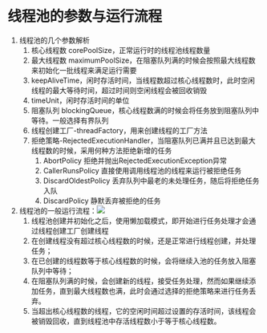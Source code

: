 # 线程池的参数与运行流程
1. 线程池的几个参数解析
	1. 核心线程数 corePoolSize，正常运行时的线程池线程数量
	2. 最大线程数 maximumPoolSize，在阻塞队列满的时候会按照最大线程数来初始化一批线程来满足运行需要
	3. keepAliveTime，闲时存活时间，当线程数超过核心线程数时，此时空闲线程的最大等待时间，超过时间则空闲线程会被回收销毁
	4. timeUnit，闲时存活时间的单位
	5. 阻塞队列 blockingQueue，核心线程数满的时候会将任务放到阻塞队列中等待。一般选择有界队列
	6. 线程创建工厂-threadFactory，用来创建线程的工厂方法
	7. 拒绝策略-RejectedExecutionHandler，当阻塞队列已满并且已达到最大线程数的时候，采用何种方法拒绝新增的任务
		1. AbortPolicy 拒绝并抛出RejectedExecutionException异常
		2. CallerRunsPolicy 直接使用调用线程池的线程来运行被拒绝任务
		3. DiscardOldestPolicy 丢弃队列中最老的未处理任务，随后将拒绝任务入队
		4. DiscardPolicy 静默丢弃被拒绝的任务
2. 线程池的一般运行流程：![](a8826e89fa76402c9ee896bbcc6719d5.png)
	1. 线程池创建并初始化之后，使用懒加载模式，即开始进行任务处理才会通过线程创建工厂创建线程
	2. 在创建线程没有超过核心线程数的时候，还是正常进行线程创建，并处理任务；
	3. 在已创建的线程数等于核心线程数的时候，会将继续入池的任务放入阻塞队列中等待；
	4. 在阻塞队列满的时候，会创建新的线程，接受任务处理，然而如果继续添加任务，直到最大线程数也满，此时会通过选择的拒绝策略来进行任务丢弃。
	5. 当超出核心线程数的线程，它的空闲时间超过设置的存活时间，该线程会被销毁回收，直到线程池中存活线程数小于等于核心线程数。